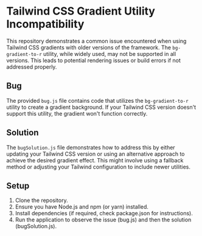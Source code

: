 # Tailwind CSS Gradient Utility Incompatibility

This repository demonstrates a common issue encountered when using Tailwind CSS gradients with older versions of the framework. The `bg-gradient-to-r` utility, while widely used, may not be supported in all versions. This leads to potential rendering issues or build errors if not addressed properly.

## Bug
The provided `bug.js` file contains code that utilizes the `bg-gradient-to-r` utility to create a gradient background. If your Tailwind CSS version doesn't support this utility, the gradient won't function correctly.

## Solution
The `bugSolution.js` file demonstrates how to address this by either updating your Tailwind CSS version or using an alternative approach to achieve the desired gradient effect.  This might involve using a fallback method or adjusting your Tailwind configuration to include newer utilities.

## Setup
1.  Clone the repository.
2.  Ensure you have Node.js and npm (or yarn) installed.
3.  Install dependencies (if required, check package.json for instructions).
4.  Run the application to observe the issue (bug.js) and then the solution (bugSolution.js).